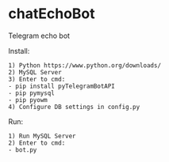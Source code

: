 # chatEchoBot

Telegram echo bot

Install:
```
1) Python https://www.python.org/downloads/
2) MySQL Server
3) Enter to cmd:
- pip install pyTelegramBotAPI
- pip pymysql
- pip pyowm
4) Configure DB settings in config.py
```

Run:
```
1) Run MySQL Server
2) Enter to cmd:
- bot.py
```
